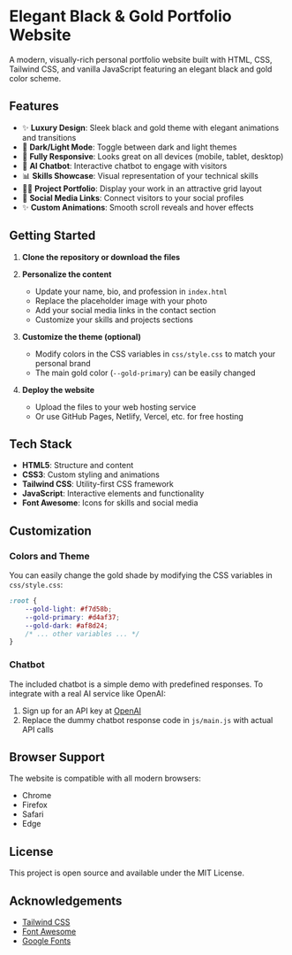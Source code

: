 # Elegant Black & Gold Portfolio Website

A modern, visually-rich personal portfolio website built with HTML, CSS, Tailwind CSS, and vanilla JavaScript featuring an elegant black and gold color scheme.

## Features

- ✨ **Luxury Design**: Sleek black and gold theme with elegant animations and transitions
- 🌙 **Dark/Light Mode**: Toggle between dark and light themes
- 📱 **Fully Responsive**: Looks great on all devices (mobile, tablet, desktop)
- 🤖 **AI Chatbot**: Interactive chatbot to engage with visitors
- 📊 **Skills Showcase**: Visual representation of your technical skills
- 👨‍💻 **Project Portfolio**: Display your work in an attractive grid layout
- 📱 **Social Media Links**: Connect visitors to your social profiles
- ✨ **Custom Animations**: Smooth scroll reveals and hover effects

## Getting Started

1. **Clone the repository or download the files**

2. **Personalize the content**
   - Update your name, bio, and profession in `index.html`
   - Replace the placeholder image with your photo
   - Add your social media links in the contact section
   - Customize your skills and projects sections

3. **Customize the theme (optional)**
   - Modify colors in the CSS variables in `css/style.css` to match your personal brand
   - The main gold color (`--gold-primary`) can be easily changed

4. **Deploy the website**
   - Upload the files to your web hosting service
   - Or use GitHub Pages, Netlify, Vercel, etc. for free hosting

## Tech Stack

- **HTML5**: Structure and content
- **CSS3**: Custom styling and animations
- **Tailwind CSS**: Utility-first CSS framework
- **JavaScript**: Interactive elements and functionality
- **Font Awesome**: Icons for skills and social media

## Customization

### Colors and Theme

You can easily change the gold shade by modifying the CSS variables in `css/style.css`:

```css
:root {
    --gold-light: #f7d58b;
    --gold-primary: #d4af37;
    --gold-dark: #af8d24;
    /* ... other variables ... */
}
```

### Chatbot

The included chatbot is a simple demo with predefined responses. To integrate with a real AI service like OpenAI:

1. Sign up for an API key at [OpenAI](https://openai.com)
2. Replace the dummy chatbot response code in `js/main.js` with actual API calls

## Browser Support

The website is compatible with all modern browsers:
- Chrome
- Firefox
- Safari
- Edge

## License

This project is open source and available under the MIT License.

## Acknowledgements

- [Tailwind CSS](https://tailwindcss.com)
- [Font Awesome](https://fontawesome.com)
- [Google Fonts](https://fonts.google.com) 